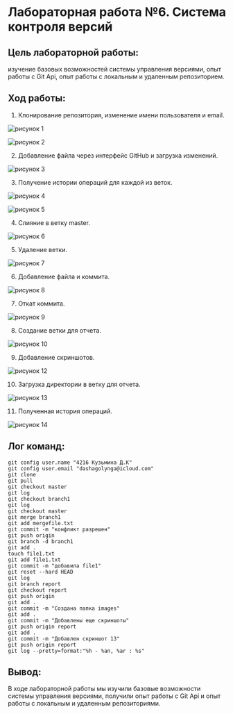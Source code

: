 # Лабораторная работа №6. Система контроля версий
## Цель лабораторной работы:
изучение базовых возможностей системы управления версиями, опыт работы с Git Api, опыт работы с локальным и удаленным репозиторием.
## Ход работы:
1. Клонирование репозитория, изменение имени пользователя и email.

![рисунок 1](./images/image1.png)

![рисунок 2](./images/image2.png)

2. Добавление файла через интерфейс GitHub и загрузка изменений.

![рисунок 3](./images/image3.png)

3. Получение истории операций для каждой из веток.

![рисунок 4](./images/image4.png)

![рисунок 5](./images/image5.png)

4. Слияние в ветку master.

![рисунок 6](./images/image6.png)

5. Удаление ветки.
 
![рисунок 7](./images/image7.png)

6. Добавление файла и коммита.

![рисунок 8](./images/image8.png)

7. Откат коммита.

![рисунок 9](./images/image9.png)

8. Создание ветки для отчета.

![рисунок 10](./images/image10.png)

9. Добавление скриншотов.

![рисунок 12](./images/image12.png)

10. Загрузка директории в ветку для отчета.

![рисунок 13](./images/image13.png)

11. Полученная история операций.

![рисунок 14](./images/image14.png)

## Лог команд:
```
git config user.name "4216 Кузьмина Д.К"
git config user.email "dashagolynga@icloud.com"
git clone
git pull
git checkout master
git log
git checkout branch1
git log
git checkout master
git merge branch1
git add mergefile.txt
git commit -m "конфликт разрешен"
git push origin
git branch -d branch1
git add .
touch file1.txt
git add file1.txt
git commit -m "добавила file1"
git reset --hard HEAD
git log
git branch report
git checkout report
git push origin
git add .
git commit -m "Создана папка images"
git add .
git commit -m "Добавлены еще скриншоты"
git push origin report
git add .
git commit -m "Добавлен скриншот 13"
git push origin report
git log --pretty=format:"%h - %an, %ar : %s"
```
## Вывод:
В ходе лабораторной работы мы изучили базовые возможности системы управления версиями, получили опыт работы с Git Api и опыт работы с локальным и удаленным репозиториями.
